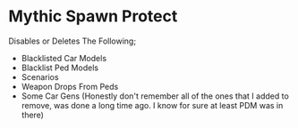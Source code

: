 # Mythic Spawn Protect
Disables or Deletes The Following;
* Blacklisted Car Models
* Blacklist Ped Models
* Scenarios
* Weapon Drops From Peds
* Some Car Gens (Honestly don't remember all of the ones that I added to remove, was done a long time ago. I know for sure at least PDM was in there)